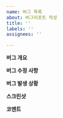 ```yaml
---
name: 버그 목록
about: 버그리포트 작성
title: ''
labels: ''
assignees: ''

---
```


**버그 개요**

**버그 수정 사항**

**버그 발생 상황**

**스크린샷**

**코멘트**
